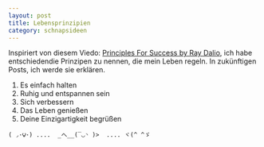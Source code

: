 ```yaml
---
layout: post
title: Lebensprinzipien
category: schnapsideen 
---
```


Inspiriert von diesem Viedo: [Principles For Success by Ray Dalio](https://www.youtube.com/watch?v=B9XGUpQZY38), ich habe entschiedendie Prinzipen zu nennen, die mein Leben regeln. 
In zukünftigen Posts, ich werde sie erklären. 

1. Es einfach halten
2. Ruhig und entspannen sein
3. Sich verbessern
4. Das Leben genießen
5. Deine Einzigartigkeit begrüßen


```
( ◞･౪･) ....  _へ__(‾◡◝ )>  .... ヾ(^ ^ゞ
```

